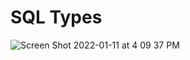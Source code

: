 # SQL Types

![Screen Shot 2022-01-11 at 4 09 37 PM](https://user-images.githubusercontent.com/64110146/148874689-eb071865-5882-4455-957a-d0a694e178a9.png)
